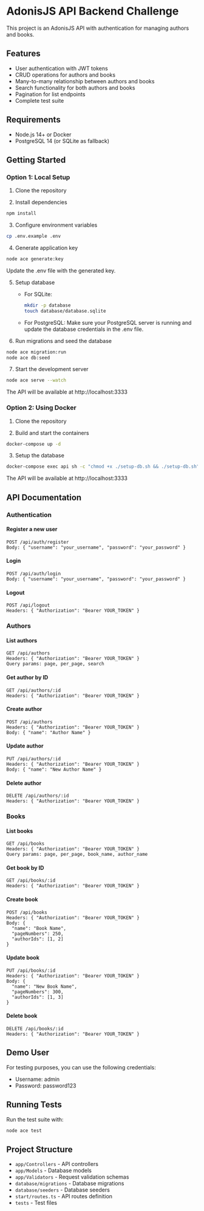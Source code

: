 # AdonisJS API Backend Challenge

This project is an AdonisJS API with authentication for managing authors and books.

## Features

- User authentication with JWT tokens
- CRUD operations for authors and books
- Many-to-many relationship between authors and books
- Search functionality for both authors and books
- Pagination for list endpoints
- Complete test suite

## Requirements

- Node.js 14+ or Docker
- PostgreSQL 14 (or SQLite as fallback)

## Getting Started

### Option 1: Local Setup

1. Clone the repository

2. Install dependencies
```bash
npm install
```

3. Configure environment variables
```bash
cp .env.example .env
```

4. Generate application key
```bash
node ace generate:key
```
Update the .env file with the generated key.

5. Setup database
   - For SQLite:
     ```bash
     mkdir -p database
     touch database/database.sqlite
     ```
   - For PostgreSQL:
     Make sure your PostgreSQL server is running and update the database credentials in the .env file.

6. Run migrations and seed the database
```bash
node ace migration:run
node ace db:seed
```

7. Start the development server
```bash
node ace serve --watch
```

The API will be available at http://localhost:3333

### Option 2: Using Docker

1. Clone the repository

2. Build and start the containers
```bash
docker-compose up -d
```

3. Setup the database
```bash
docker-compose exec api sh -c "chmod +x ./setup-db.sh && ./setup-db.sh"
```

The API will be available at http://localhost:3333

## API Documentation

### Authentication

#### Register a new user
```
POST /api/auth/register
Body: { "username": "your_username", "password": "your_password" }
```

#### Login
```
POST /api/auth/login
Body: { "username": "your_username", "password": "your_password" }
```

#### Logout
```
POST /api/logout
Headers: { "Authorization": "Bearer YOUR_TOKEN" }
```

### Authors

#### List authors
```
GET /api/authors
Headers: { "Authorization": "Bearer YOUR_TOKEN" }
Query params: page, per_page, search
```

#### Get author by ID
```
GET /api/authors/:id
Headers: { "Authorization": "Bearer YOUR_TOKEN" }
```

#### Create author
```
POST /api/authors
Headers: { "Authorization": "Bearer YOUR_TOKEN" }
Body: { "name": "Author Name" }
```

#### Update author
```
PUT /api/authors/:id
Headers: { "Authorization": "Bearer YOUR_TOKEN" }
Body: { "name": "New Author Name" }
```

#### Delete author
```
DELETE /api/authors/:id
Headers: { "Authorization": "Bearer YOUR_TOKEN" }
```

### Books

#### List books
```
GET /api/books
Headers: { "Authorization": "Bearer YOUR_TOKEN" }
Query params: page, per_page, book_name, author_name
```

#### Get book by ID
```
GET /api/books/:id
Headers: { "Authorization": "Bearer YOUR_TOKEN" }
```

#### Create book
```
POST /api/books
Headers: { "Authorization": "Bearer YOUR_TOKEN" }
Body: { 
  "name": "Book Name", 
  "pageNumbers": 250, 
  "authorIds": [1, 2] 
}
```

#### Update book
```
PUT /api/books/:id
Headers: { "Authorization": "Bearer YOUR_TOKEN" }
Body: { 
  "name": "New Book Name",
  "pageNumbers": 300,
  "authorIds": [1, 3]
}
```

#### Delete book
```
DELETE /api/books/:id
Headers: { "Authorization": "Bearer YOUR_TOKEN" }
```

## Demo User

For testing purposes, you can use the following credentials:

- Username: admin
- Password: password123

## Running Tests

Run the test suite with:

```bash
node ace test
```

## Project Structure

- `app/Controllers` - API controllers
- `app/Models` - Database models
- `app/Validators` - Request validation schemas
- `database/migrations` - Database migrations
- `database/seeders` - Database seeders
- `start/routes.ts` - API routes definition
- `tests` - Test files